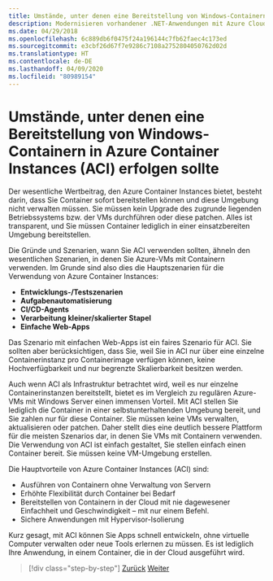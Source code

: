 ```yaml
---
title: Umstände, unter denen eine Bereitstellung von Windows-Containern in Azure Container Instances (ACI) erfolgen sollte
description: Modernisieren vorhandener .NET-Anwendungen mit Azure Cloud und Windows-Containern | Umstände, unter denen eine Bereitstellung von Windows-Containern in Azure Container Instances (ACI) erfolgen sollte
ms.date: 04/29/2018
ms.openlocfilehash: 6c889db6f0475f24a196144c7fb62faec4c173ed
ms.sourcegitcommit: e3cbf26d67f7e9286c7108a2752804050762d02d
ms.translationtype: HT
ms.contentlocale: de-DE
ms.lasthandoff: 04/09/2020
ms.locfileid: "80989154"
---
```

# <a name="when-to-deploy-windows-containers-to-azure-container-instances-aci"></a>Umstände, unter denen eine Bereitstellung von Windows-Containern in Azure Container Instances (ACI) erfolgen sollte

Der wesentliche Wertbeitrag, den Azure Container Instances bietet, besteht darin, dass Sie Container sofort bereitstellen können und diese Umgebung nicht verwalten müssen. Sie müssen kein Upgrade des zugrunde liegenden Betriebssystems bzw. der VMs durchführen oder diese patchen. Alles ist transparent, und Sie müssen Container lediglich in einer einsatzbereiten Umgebung bereitstellen.

Die Gründe und Szenarien, wann Sie ACI verwenden sollten, ähneln den wesentlichen Szenarien, in denen Sie Azure-VMs mit Containern verwenden. Im Grunde sind also dies die Hauptszenarien für die Verwendung von Azure Container Instances:

- **Entwicklungs-/Testszenarien**
- **Aufgabenautomatisierung**
- **CI/CD-Agents**
- **Verarbeitung kleiner/skalierter Stapel**
- **Einfache Web-Apps**

Das Szenario mit einfachen Web-Apps ist ein faires Szenario für ACI. Sie sollten aber berücksichtigen, dass Sie, weil Sie in ACI nur über eine einzelne Containerinstanz pro Containerimage verfügen können, keine Hochverfügbarkeit und nur begrenzte Skalierbarkeit besitzen werden.

Auch wenn ACI als Infrastruktur betrachtet wird, weil es nur einzelne Containerinstanzen bereitstellt, bietet es im Vergleich zu regulären Azure-VMs mit Windows Server einen immensen Vorteil. Mit ACI stellen Sie lediglich die Container in einer selbstunterhaltenden Umgebung bereit, und Sie zahlen nur für diese Container. Sie müssen keine VMs verwalten, aktualisieren oder patchen. Daher stellt dies eine deutlich bessere Plattform für die meisten Szenarios dar, in denen Sie VMs mit Containern verwenden. Die Verwendung von ACI ist einfach gestaltet, Sie stellen einfach einen Container bereit. Sie müssen keine VM-Umgebung erstellen.

Die Hauptvorteile von Azure Container Instances (ACI) sind:

- Ausführen von Containern ohne Verwaltung von Servern
- Erhöhte Flexibilität durch Container bei Bedarf
- Bereitstellen von Containern in der Cloud mit nie dagewesener Einfachheit und Geschwindigkeit – mit nur einem Befehl.
- Sichere Anwendungen mit Hypervisor-Isolierung

Kurz gesagt, mit ACI können Sie Apps schnell entwickeln, ohne virtuelle Computer verwalten oder neue Tools erlernen zu müssen. Es ist lediglich Ihre Anwendung, in einem Container, die in der Cloud ausgeführt wird.

> [!div class="step-by-step"]
> [Zurück](when-to-deploy-windows-containers-to-azure-vms-iaas-cloud.md)
> [Weiter](when-to-deploy-windows-containers-to-azure-container-service-kubernetes.md)
